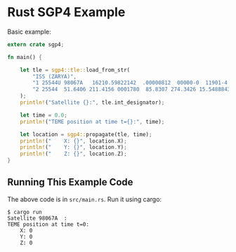 # Rust SGP4 Example

Basic example:

```rust
extern crate sgp4;

fn main() {

    let tle = sgp4::tle::load_from_str(
        "ISS (ZARYA)",
        "1 25544U 98067A   16210.59822142  .00000812  00000-0  11901-4 0  9990",
        "2 25544  51.6406 211.4156 0001780  85.8307 274.3426 15.54888439 11433",
    );
    println!("Satellite {}:", tle.int_designator);

    let time = 0.0;
    println!("TEME position at time t={}:", time);

    let location = sgp4::propagate(tle, time);
    println!("    X: {}", location.X);
    println!("    Y: {}", location.Y);
    println!("    Z: {}", location.Z);
}
```

## Running This Example Code

The above code is in `src/main.rs`. Run it using cargo:

    $ cargo run
    Satellite 98067A  :
    TEME position at time t=0:
        X: 0
        Y: 0
        Z: 0
    
